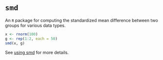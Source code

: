 # `smd`

An `R` package for computing the standardized mean difference between two groups for various data types. 

```r
x <- rnorm(100)
g <- rep(1:2, each = 50)
smd(x, g)
```

See [using smd](articles/smd_usage.html) for more details.
